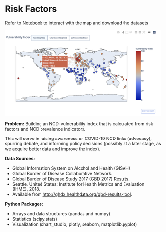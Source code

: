# Risk Factors 
Refer to [Notebook](https://dataplatform.cloud.ibm.com/analytics/notebooks/v2/66a8947b-b39b-4ec5-bc45-ea23eec72c38/view?access_token=f21c519248715a535d58252bfe1dd7021e3d2d6690501e67ea5c50cb771a618b) to interact with the map and download the datasets

![map](map.png)


__Problem:__
Building an NCD-vulnerability index that is calculated from risk factors and NCD prevalence indicators.

 
This will serve in raising awareness on COVID-19 NCD links (advocacy), spurring debate, and informing policy decisions (possibly at a later stage, as we acquire better data and improve the index).


__Data Sources:__
- Global Information System on Alcohol and Health (GISAH)
- Global Burden of Disease Collaborative Network.
- Global Burden of Disease Study 2017 (GBD 2017) Results.
- Seattle, United States: Institute for Health Metrics and Evaluation (IHME), 2018.
- Available from http://ghdx.healthdata.org/gbd-results-tool.



__Python Packages:__
- Arrays and data structures (pandas and numpy)
- Statistics (scipy.stats)
- Visualization (chart_studio, plotly, seaborn, matplotlib.pyplot)
